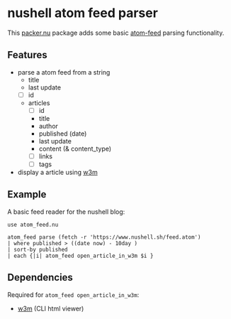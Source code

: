 # nushell atom feed parser

This [packer.nu][] package adds some basic [atom-feed][atom] parsing functionality.

## Features

- parse a atom feed from a string
  - title
  - last update
  - [ ] id
  - articles
    - [ ] id
    - title
    - author
    - published (date)
    - last update
    - content (& content_type)
    - [ ] links
    - [ ] tags
- display a article using [w3m][]

## Example

A basic feed reader for the nushell blog:
```
use atom_feed.nu

atom_feed parse (fetch -r 'https://www.nushell.sh/feed.atom')
| where published > ((date now) - 10day )
| sort-by published
| each {|i| atom_feed open_article_in_w3m $i }
```

## Dependencies

Required for `atom_feed open_article_in_w3m`:
- [w3m][] (CLI html viewer)


[packer.nu]: https://github.com/jan9103/packer.nu
[w3m]: https://github.com/tats/w3m
[atom]: https://datatracker.ietf.org/doc/html/rfc4287

